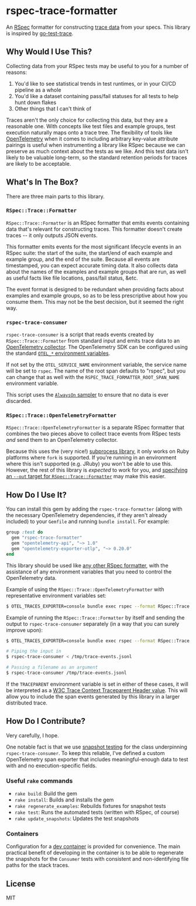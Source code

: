 # rspec-trace-formatter

An [RSpec](https://rspec.info) formatter for constructing [trace data](https://opentelemetry.io/docs/concepts/data-sources/#traces) from your specs.
This library is inspired by [go-test-trace](https://github.com/rakyll/go-test-trace).

## Why Would I Use This?

Collecting data from your RSpec tests may be useful to you for a number of reasons:

1. You'd like to see statistical trends in test runtimes, or in your CI/CD pipeline as a whole
2. You'd like a dataset containing pass/fail statuses for all tests to help hunt down flakes
4. Other things that I can't think of

Traces aren't the only choice for collecting this data, but they are a reasonable one.
With concepts like test files and example groups, test execution naturally maps onto a trace tree.
The flexibility of tools like [OpenTelemetry](https://opentelemetry.io) when it comes to including arbitrary key-value attribute pairings is useful when instrumenting a library like RSpec because we can preserve as much context about the tests as we like.
And this test data isn't likely to be valuable long-term, so the standard retention periods for traces are likely to be acceptable.

## What's In The Box?

There are three main parts to this library.

### `RSpec::Trace::Formatter`

`RSpec::Trace::Formatter` is an RSpec formatter that emits events containing data that's relevant for constructing traces.
This formatter doesn't create traces -- it only outputs JSON events.

This formatter emits events for the most significant lifecycle events in an RSpec suite: the start of the suite, the start/end of each example and example group, and the end of the suite.
Because all events are timestamped, you can expect accurate timing data.
It also collects data about the names of the examples and example groups that are run, as well as useful facts like file locations, pass/fail status, &etc.

The event format is designed to be redundant when providing facts about examples and example groups, so as to be less prescriptive about how you consume them.
This may not be the best decision, but it seemed the right way.

### `rspec-trace-consumer`

`rspec-trace-consumer` is a script that reads events created by `RSpec::Trace::Formatter` from standard input and emits trace data to an [OpenTelemetry collector](https://opentelemetry.io/docs/collector/).
The OpenTelemetry SDK can be configured using the standard [`OTEL_*` environment variables](https://github.com/open-telemetry/opentelemetry-specification/blob/main/specification/sdk-environment-variables.md).

If not set by the `OTEL_SERVICE_NAME` environment variable, the service name will be set to `rspec`.
The name of the root span defaults to "rspec", but you can change that as well with the `RSPEC_TRACE_FORMATTER_ROOT_SPAN_NAME` environment variable.

This script uses the [`AlwaysOn` sampler](https://github.com/open-telemetry/opentelemetry-specification/blob/main/specification/trace/sdk.md#alwayson) to ensure that no data is ever discarded.

### `RSpec::Trace::OpenTelemetryFormatter`

`RSpec::Trace::OpenTelemetryFormatter` is a separate RSpec formatter that combines the two pieces above to collect trace events from RSpec tests _and_ send them to an OpenTelemetry collector.

Because this uses the (very nice!) [subprocess library](https://github.com/stripe/subprocess), it only works on Ruby platforms where `fork` is supported.
If you're running in an environment where this isn't supported (e.g. JRuby) you won't be able to use this.
However, the rest of this library is _expected_ to work for you, and [specifying an `--out` target for `RSpec::Trace::Formatter`](https://relishapp.com/rspec/rspec-core/v/3-10/docs/command-line/format-option) may make this easier.

## How Do I Use It?

You can install this gem by adding the `rspec-trace-formatter` (along with the necessary OpenTelemetry dependencies, if they aren't already included) to your `Gemfile` and running `bundle install`.
For example:

```ruby
group :test do
  gem "rspec-trace-formatter"
  gem "opentelemetry-api", "~> 1.0"
  gem "opentelemetry-exporter-otlp", "~> 0.20.0"
end
```

This library should be used like [any other RSpec formatter](https://relishapp.com/rspec/rspec-core/v/3-10/docs/command-line/format-option), with the assistance of any environment variables that you need to control the OpenTelemetry data.

Example of using the `RSpec::Trace::OpenTelemetryFormatter` with representative environment variables set:

```bash
$ OTEL_TRACES_EXPORTER=console bundle exec rspec --format RSpec::Trace::OpenTelemetryFormatter
```

Example of running the `RSpec::Trace::Formatter` by itself and sending the output to `rspec-trace-consumer` separately (in a way that you can surely improve upon):

```bash
$ OTEL_TRACES_EXPORTER=console bundle exec rspec --format RSpec::Trace::Formatter --out /tmp/trace-events.jsonl

# Piping the input in
$ rspec-trace-consumer < /tmp/trace-events.jsonl

# Passing a filename as an argument
$ rspec-trace-consumer /tmp/trace-events.jsonl
```

If the `TRACEPARENT` environment variable is set in either of these cases, it will be interpreted as a [W3C Trace Context Traceparent Header value](https://www.w3.org/TR/trace-context/#traceparent-header).
This will allow you to include the span events generated by this library in a larger distributed trace.

## How Do I Contribute?

Very carefully, I hope.

One notable fact is that we use [snapshot testing](https://github.com/levinmr/rspec-snapshot) for the class underpinning `rspec-trace-consumer`.
To keep this reliable, I've defined a custom OpenTelemetry span exporter that includes meaningful-enough data to test with and no execution-specific fields.

### Useful `rake` commands

* `rake build`: Build the gem
* `rake install`: Builds and installs the gem
* `rake regenerate_examples`: Rebuilds fixtures for snapshot tests
* `rake test`: Runs the automated tests (written with RSpec, of course)
* `rake update_snapshots`: Updates the test snapshots

### Containers

Configuration for a [dev container](https://code.visualstudio.com/docs/remote/containers) is provided for convenience.
The main practical benefit of developing in the container is to be able to regenerate the snapshots for the `Consumer` tests with consistent and non-identifying file paths for the stack traces.

## License

MIT

